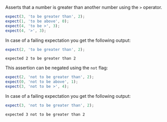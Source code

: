 Asserts that a number is greater than another number using the `>`
operator.


<!-- evaluate -->
```javascript
expect(3, 'to be greater than', 2);
expect(1, 'to be above', 0);
expect(4, 'to be >', 3);
expect(4, '>', 3);
```
<!-- /evaluate -->

In case of a failing expectation you get the following output:

<!-- evaluate -->
```javascript
expect(2, 'to be greater than', 2);
```

```
expected 2 to be greater than 2
```
<!-- /evaluate -->

This assertion can be negated using the `not` flag:

<!-- evaluate -->
```javascript
expect(2, 'not to be greater than', 2);
expect(0, 'not to be above', 1);
expect(3, 'not to be >', 4);
```
<!-- /evaluate -->

In case of a failing expectation you get the following output:

<!-- evaluate -->
```javascript
expect(3, 'not to be greater than', 2);
```

```
expected 3 not to be greater than 2
```
<!-- /evaluate -->

